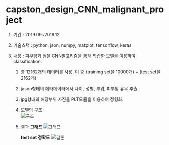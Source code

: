 # capston_design_CNN_malignant_project

1. 기간 : 2019.09~2019.12  

2. 기술스택 : python, json, numpy, matplot, tensorflow, keras  

3. 내용 : 피부암과 점을 CNN알고리즘을 통해 학습한 모델을 이용하여 classification.  
    1. 총 12162개의 데이터를 사용. 이 중 (training set을 10000개) + (test set을 2162개)
    2. jason형태의 메타데이터에서 나이, 성별, 부위, 피부암 유무 추출.
    3. jpg형태의 해당부위 사진을 PLT모듈을 이용하여 정형화.
    4. 모델의 구조  
    ![구조](https://user-images.githubusercontent.com/50386280/78476121-4e834880-777f-11ea-95bf-22e6fd64ddf3.png)
    5. 결과
    **그래프**
    ![그래프](https://user-images.githubusercontent.com/50386280/78477495-ae79ef00-777f-11ea-8b49-cf7ba379308e.png)
    
        **test set 정확도**
        ![결론](https://user-images.githubusercontent.com/50386280/78477874-c9e4fa00-777f-11ea-810d-c5c7274e2e48.png)



